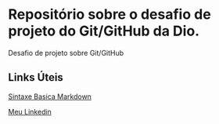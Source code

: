 # Repositório sobre o desafio de projeto do Git/GitHub da Dio.
Desafio de projeto sobre Git/GitHub
## Links Úteis
[Sintaxe Basica Markdown](https://markdown.net.br/sintaxe-basica//)

[Meu Linkedin](https://www.linkedin.com/in/walison-borges-software/)

